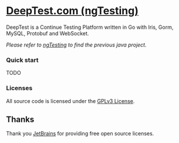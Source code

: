 # [DeepTest.com (ngTesting)](http://deeptest.com)
DeepTest is a Continue Testing Platform written in Go with Iris, Gorm, MySQL, Protobuf and WebSocket. 

*Please refer to [ngTesting](https://github.com/aaronchen2k/ngtesting-platform) to find the previous java project.*

### Quick start
TODO

### Licenses
All source code is licensed under the [GPLv3 License](LICENSE.md).

## Thanks
Thank you [JetBrains](https://www.jetbrains.com) for providing free open source licenses.
